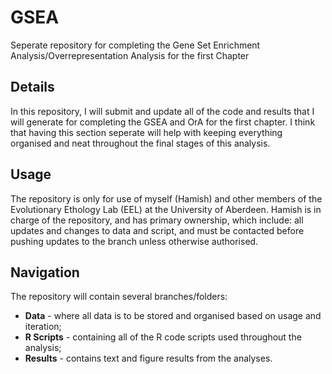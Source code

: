 # GSEA
Seperate repository for completing the Gene Set Enrichment Analysis/Overrepresentation Analysis for the first Chapter

## Details
In this repository, I will submit and update all of the code and results that I will generate for completing the GSEA and OrA for the first chapter. I think that having this section seperate will help with keeping everything organised and neat throughout the final stages of this analysis.

## Usage
The repository is only for use of myself (Hamish) and other members of the Evolutionary Ethology Lab (EEL) at the University of Aberdeen. Hamish is in charge of the repository, and has primary ownership, which include: all updates and changes to data and script, and must be contacted before pushing updates to the branch unless otherwise authorised.

## Navigation
The repository will contain several branches/folders: 
- **Data** - where all data is to be stored and organised based on usage and iteration;
- **R Scripts** - containing all of the R code scripts used throughout the analysis;
- **Results** - contains text and figure results from the analyses.
